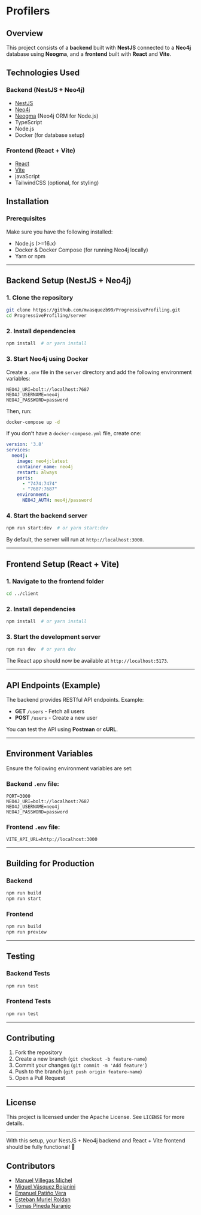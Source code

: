 # Profilers

## Overview
This project consists of a **backend** built with **NestJS** connected to a **Neo4j** database using **Neogma**, and a **frontend** built with **React** and **Vite**.

## Technologies Used

### Backend (NestJS + Neo4j)
- [NestJS](https://nestjs.com/)
- [Neo4j](https://neo4j.com/)
- [Neogma](https://neogma.io/) (Neo4j ORM for Node.js)
- TypeScript
- Node.js
- Docker (for database setup)

### Frontend (React + Vite)
- [React](https://react.dev/)
- [Vite](https://vitejs.dev/)
- javaScript
- TailwindCSS (optional, for styling)

## Installation

### Prerequisites
Make sure you have the following installed:
- Node.js (>=16.x)
- Docker & Docker Compose (for running Neo4j locally)
- Yarn or npm

---

## Backend Setup (NestJS + Neo4j)

### 1. Clone the repository
```bash
git clone https://github.com/mvasquezb99/ProgressiveProfiling.git
cd ProgressiveProfiling/server
```

### 2. Install dependencies
```bash
npm install  # or yarn install
```

### 3. Start Neo4j using Docker
Create a `.env` file in the `server` directory and add the following environment variables:

```env
NEO4J_URI=bolt://localhost:7687
NEO4J_USERNAME=neo4j
NEO4J_PASSWORD=password
```

Then, run:
```bash
docker-compose up -d
```

If you don’t have a `docker-compose.yml` file, create one:

```yaml
version: '3.8'
services:
  neo4j:
    image: neo4j:latest
    container_name: neo4j
    restart: always
    ports:
      - "7474:7474"
      - "7687:7687"
    environment:
      NEO4J_AUTH: neo4j/password
```

### 4. Start the backend server
```bash
npm run start:dev  # or yarn start:dev
```

By default, the server will run at `http://localhost:3000`.

---

## Frontend Setup (React + Vite)

### 1. Navigate to the frontend folder
```bash
cd ../client
```

### 2. Install dependencies
```bash
npm install  # or yarn install
```

### 3. Start the development server
```bash
npm run dev  # or yarn dev
```

The React app should now be available at `http://localhost:5173`.

---

## API Endpoints (Example)
The backend provides RESTful API endpoints. Example:

- **GET** `/users` - Fetch all users
- **POST** `/users` - Create a new user

You can test the API using **Postman** or **cURL**.

---

## Environment Variables
Ensure the following environment variables are set:

### Backend `.env` file:
```env
PORT=3000
NEO4J_URI=bolt://localhost:7687
NEO4J_USERNAME=neo4j
NEO4J_PASSWORD=password
```

### Frontend `.env` file:
```env
VITE_API_URL=http://localhost:3000
```

---

## Building for Production
### Backend
```bash
npm run build
npm run start
```

### Frontend
```bash
npm run build
npm run preview
```

---

## Testing
### Backend Tests
```bash
npm run test
```

### Frontend Tests
```bash
npm run test
```


---

## Contributing
1. Fork the repository
2. Create a new branch (`git checkout -b feature-name`)
3. Commit your changes (`git commit -m 'Add feature'`)
4. Push to the branch (`git push origin feature-name`)
5. Open a Pull Request

---

## License
This project is licensed under the Apache License. See `LICENSE` for more details.

---

With this setup, your NestJS + Neo4j backend and React + Vite frontend should be fully functional! 🚀

## Contributors
- [Manuel Villegas Michel](https://github.com/VillegasMich)
- [Miguel Vásquez Bojanini](https://github.com/mvasquezb99)
- [Emanuel Patiño Vera](https://github.com/Emanuelpa)
- [Esteban Muriel Roldan](https://github.com/estebanm30)
- [Tomas Pineda Naranjo](https://github.com/TomasPinedaNaranjo)
